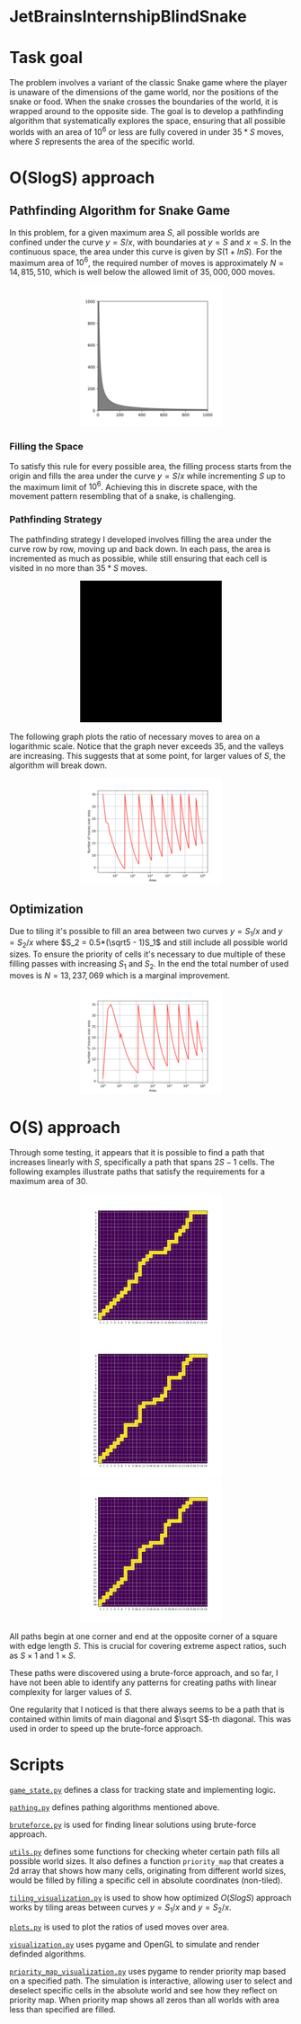 # JetBrainsInternshipBlindSnake

# Task goal
The problem involves a variant of the classic Snake game where the player is unaware of the dimensions of the game world, nor the positions of the snake or food. When the snake crosses the boundaries of the world, it is wrapped around to the opposite side. The goal is to develop a pathfinding algorithm that systematically explores the space, ensuring that all possible worlds with an area of $10^6$ or less are fully covered in under $35 * S$ moves, where $S$ represents the area of the specific world.

# O(SlogS) approach
## Pathfinding Algorithm for Snake Game

In this problem, for a given maximum area $S$, all possible worlds are confined under the curve $y=S/x$, with boundaries at $y = S$ and $x=S$. In the continuous space, the area under this curve is given by $S(1 + lnS)$. For the maximum area of $10^6$, the required number of moves is approximately $N = 14,815,510$, which is well below the allowed limit of $35,000,000$ moves.

<div align="center">
  <img src="assets/area_under_the_curve.png" alt="Area under the curve" width=50% />
</div>


### Filling the Space

To satisfy this rule for every possible area, the filling process starts from the origin and fills the area under the curve $y=S/x$ while incrementing $S$ up to the maximum limit of $10^6$. Achieving this in discrete space, with the movement pattern resembling that of a snake, is challenging. 

### Pathfinding Strategy

The pathfinding strategy I developed involves filling the area under the curve row by row, moving up and back down. In each pass, the area is incremented as much as possible, while still ensuring that each cell is visited in no more than $35*S$ moves.

<div align="center">
  <img src="assets/pathing_animation.gif" alt="Pathing animation" width=50% />
</div>

The following graph plots the ratio of necessary moves to area on a logarithmic scale. Notice that the graph never exceeds $35$, and the valleys are increasing. This suggests that at some point, for larger values of $S$, the algorithm will break down.

<div align="center">
  <img src="assets/FillPathing.png" alt="Used moves graph" width=50% />
</div>

## Optimization
Due to tiling it's possible to fill an area between two curves $y=S_1/x$ and $y=S_2/x$ where $S_2 = 0.5*(\sqrt5 - 1)S_1$ and still include all possible world sizes. To ensure the priority of cells it's necessary to due multiple of these filling passes with increasing $S_1$ and $S_2$. In the end the total number of used moves is $N=13,237,069$ which is a marginal improvement.

<div align="center">
  <img src="assets/FillPathingOptimized.png" alt="Used moves graph" width=50% />
</div>

# O(S) approach

Through some testing, it appears that it is possible to find a path that increases linearly with $S$, specifically a path that spans $2S - 1$ cells. The following examples illustrate paths that satisfy the requirements for a maximum area of 30.

<div align="center">
  <img src="assets/example_0.png" alt="Example" width=50% />
</div>
<div align="center">
  <img src="assets/example_1.png" alt="Example" width=50% />
</div>
<div align="center">
  <img src="assets/example_2.png" alt="Example" width=50% />
</div>

All paths begin at one corner and end at the opposite corner of a square with edge length $S$. This is crucial for covering extreme aspect ratios, such as $S \times 1$ and $1 \times S$.

These paths were discovered using a brute-force approach, and so far, I have not been able to identify any patterns for creating paths with linear complexity for larger values of $S$.

One regularity that I noticed is that there always seems to be a path that is contained within limits of main diagonal and $\sqrt S$-th diagonal. This was used in order to speed up the brute-force approach.

# Scripts
[`game_state.py`](game_state.py) defines a class for tracking state and implementing logic.

[`pathing.py`](pathing.py) defines pathing algorithms mentioned above.

[`bruteforce.py`](bruteforce.py) is used for finding linear solutions using brute-force approach.

[`utils.py`](utils.py) defines some functions for checking wheter certain path fills all possible world sizes. It also defines a function `priority_map` that creates a 2d array that shows how many cells, originating from different world sizes, would be filled by filling a specific cell in absolute coordinates (non-tiled).

[`tiling_visualization.py`](tiling_visualization.py) is used to show how optimized $O(SlogS)$ approach works by tiling areas between curves $y=S_1/x$ and $y=S_2/x$.

[`plots.py`](plots.py) is used to plot the ratios of used moves over area.

[`visualization.py`](visualization.py) uses pygame and OpenGL to simulate and render definded algorithms.

[`priority_map_visualization.py`](priority_map_visualization.py) uses pygame to render priority map based on a specified path. The simulation is interactive, allowing user to select and deselect specific cells in the absolute world and see how they reflect on priority map. When priority map shows all zeros than all worlds with area less than specified are filled.


